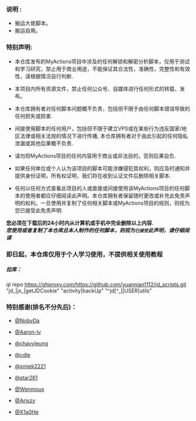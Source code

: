 ### 说明 :

* 搬运大佬脚本。
* 搬运自用。

### 特别声明:

* 本仓库发布的MyActions项目中涉及的任何解锁和解密分析脚本，仅用于测试和学习研究，禁止用于商业用途，不能保证其合法性，准确性，完整性和有效性，请根据情况自行判断.

* 本项目内所有资源文件，禁止任何公众号、自媒体进行任何形式的转载、发布。

* 本仓库拥有者对任何脚本问题概不负责，包括但不限于由任何脚本错误导致的任何损失或损害.

* 间接使用脚本的任何用户，包括但不限于建立VPS或在某些行为违反国家/地区法律或相关法规的情况下进行传播, 本仓库拥有者对于由此引起的任何隐私泄漏或其他后果概不负责.

* 请勿将MyActions项目的任何内容用于商业或非法目的，否则后果自负.

* 如果任何单位或个人认为该项目的脚本可能涉嫌侵犯其权利，则应及时通知并提供身份证明，所有权证明，我们将在收到认证文件后删除相关脚本.

* 任何以任何方式查看此项目的人或直接或间接使用该MyActions项目的任何脚本的使用者都应仔细阅读此声明。本仓库拥有者保留随时更改或补充此免责声明的权利。一旦使用并复制了任何相关脚本或MyActions项目的规则，则视为您已接受此免责声明.

**您必须在下载后的24小时内从计算机或手机中完全删除以上内容.**  </br>
***您使用或者复制了本仓库且本人制作的任何脚本，则视为`已接受`此声明，请仔细阅读***


### 即日起，本仓库仅用于个人学习使用，不提供相关使用教程

##### 拉库：
ql repo https://ghproxy.com/https://github.com/yuannian1112/jd_scripts.git "jd_|jx_|getJDCookie" "activity|backUp" "^jd[^_]|USER|utils"

### 特别感谢(排名不分先后)：


* [@NobyDa](https://github.com/NobyDa)
  
* [@Aaron-lv](https://github.com/Aaron-lv)

* [@chavyleung](https://github.com/chavyleung)

* [@cdle](https://github.com/cdle)

* [@smiek2221](https://github.com/smiek2221)

* [@star261](https://github.com/star261)

* [@Wenmoux](https://github.com/Wenmoux)

* [@Ariszy](https://github.com/Ariszy)

* [@X1a0He](https://github.com/X1a0He)